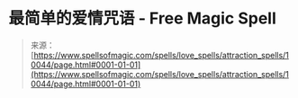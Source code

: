<!--yml

category: 未分类

date: 2024-06-12 18:46:35

-->

# 最简单的爱情咒语 - Free Magic Spell

> 来源：[https://www.spellsofmagic.com/spells/love_spells/attraction_spells/10044/page.html#0001-01-01](https://www.spellsofmagic.com/spells/love_spells/attraction_spells/10044/page.html#0001-01-01)

